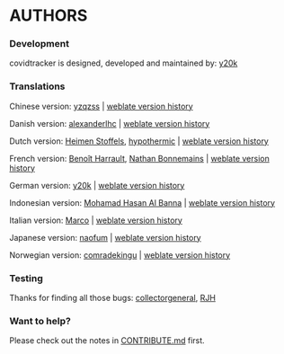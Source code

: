AUTHORS
=======

### Development
covidtracker is designed, developed and maintained by: [y20k](https://github.com/y20k)

### Translations
Chinese version: [yzqzss](https://github.com/yzqzss) | [weblate version history](https://hosted.weblate.org/changes/?lang=zh_HANS-CN&project=covidtracker)

Danish version: [alexanderlhc](https://github.com/alexanderlhc) | [weblate version history](https://hosted.weblate.org/changes/?lang=da&project=covidtracker)

Dutch version: [Heimen Stoffels](https://github.com/Vistaus), [hypothermic](https://github.com/hypothermic) | [weblate version history](https://hosted.weblate.org/changes/?lang=nl&project=covidtracker)

French version: [Benoît Harrault](https://github.com/benoitharrault), [Nathan Bonnemains](https://github.com/NathanBnm) | [weblate version history](https://hosted.weblate.org/changes/?lang=fr&project=covidtracker)

German version: [y20k](https://github.com/y20k) | [weblate version history](https://hosted.weblate.org/changes/?lang=de&project=covidtracker)

Indonesian version: [Mohamad Hasan Al Banna](https://github.com/se7entime) | [weblate version history](https://hosted.weblate.org/changes/?lang=id&project=covidtracker)

Italian version: [Marco](https://github.com/marcoM32) | [weblate version history](https://hosted.weblate.org/changes/?lang=it&project=covidtracker)

Japanese version: [naofum](https://github.com/naofum) | [weblate version history](https://hosted.weblate.org/changes/?lang=ja&project=covidtracker)

Norwegian version: [comradekingu](https://github.com/comradekingu) | [weblate version history](https://hosted.weblate.org/changes/?lang=nb_NO&project=covidtracker)

### Testing
Thanks for finding all those bugs: [collectorgeneral](https://github.com/collectorgeneral), [RJH](https://github.com/Hob111)

### Want to help?
Please check out the notes in [CONTRIBUTE.md](https://github.com/y20k/covidtracker/blob/master/CONTRIBUTE.md) first.
